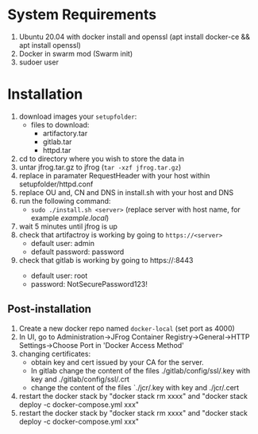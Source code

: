 # System Requirements

1. Ubuntu 20.04 with docker install and openssl (apt install docker-ce && apt install openssl)
2. Docker in swarm mod (Swarm init)
3. sudoer user

# Installation

1. download images your `setupfolder`:
    * files to download:
        * artifactory.tar
        * gitlab.tar
        * httpd.tar
2. cd to directory where you wish to store the data in
3. untar jfrog.tar.gz to jfrog (`tar -xzf jfrog.tar.gz`)
4. replace <host> in paramater RequestHeader with your host within setupfolder/httpd.conf
5. replace OU and, CN and DNS in install.sh with your host and DNS
6. run the following command:
    * `sudo ./install.sh <server>` (replace server with host name, for example *example.local*)
7. wait 5 minutes until jfrog is up
8. check that artifactroy is working by going to `https://<server>` 
    * default user: admin 
    * default password: password
9. check that gitlab is working by going to https://<server>:8443 
    * default user: root 
    * password: NotSecurePassword123! 

## Post-installation

1. Create a new docker repo named `docker-local` (set port as 4000)
2. In UI, go to Administration->JFrog Container Registry->General->HTTP Settings->Choose Port in 'Docker Access Method'
3. changing certificates: 
    * obtain key and cert issued by your CA for the server.
    * In gitlab change the content of the files ./gitlab/config/ssl/<server>.key with key and ./gitlab/config/ssl/<server>.crt
    * change the content of the files `./jcr/<server>.key with key and ./jcr/<server>.cert
4. restart the docker stack by "docker stack rm xxxx" and "docker stack deploy -c docker-compose.yml xxx"  
3. restart the docker stack by "docker stack rm xxxx" and "docker stack deploy -c docker-compose.yml xxx" 
